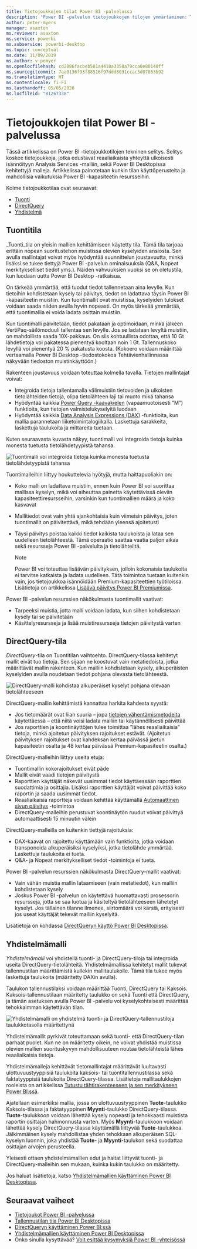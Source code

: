 ```yaml
---
title: Tietojoukkojen tilat Power BI -palvelussa
description: 'Power BI -palvelun tietojoukkojen tilojen ymmärtäminen: Tuonti, DirectQuery ja Yhdistelmä.'
author: peter-myers
manager: asaxton
ms.reviewer: asaxton
ms.service: powerbi
ms.subservice: powerbi-desktop
ms.topic: conceptual
ms.date: 11/09/2019
ms.author: v-pemyer
ms.openlocfilehash: cd2086facbeb581a4418a3358a79cca0e80140ff
ms.sourcegitcommit: 7aa0136f93f88516f97ddd8031ccac5d07863b92
ms.translationtype: HT
ms.contentlocale: fi-FI
ms.lasthandoff: 05/05/2020
ms.locfileid: "81267338"
---
```

# <a name="dataset-modes-in-the-power-bi-service"></a>Tietojoukkojen tilat Power BI -palvelussa

Tässä artikkelissa on Power BI -tietojoukkotilojen tekninen selitys. Selitys koskee tietojoukkoja, jotka edustavat reaaliaikaista yhteyttä ulkoisesti isännöityyn Analysis Services -malliin, sekä Power BI Desktopissa kehitettyjä malleja. Artikkelissa painotetaan kunkin tilan käyttöperusteita ja mahdollisia vaikutuksia Power BI -kapasiteetin resursseihin.

Kolme tietojoukkotilaa ovat seuraavat:

- [Tuonti](#import-mode)
- [DirectQuery](#directquery-mode)
- [Yhdistelmä](#composite-mode)

## <a name="import-mode"></a>Tuontitila

_Tuonti_tila on yleisin mallien kehittämiseen käytetty tila. Tämä tila tarjoaa erittäin nopean suoritustehon muistissa olevien kyselyiden ansiosta. Sen avulla mallintajat voivat myös hyödyntää suunnittelun joustavuutta, minkä lisäksi se tukee tiettyjä Power BI -palvelun ominaisuuksia (Q&A, Nopeat merkitykselliset tiedot yms.). Näiden vahvuuksien vuoksi se on oletustila, kun luodaan uutta Power BI Desktop -ratkaisua.

On tärkeää ymmärtää, että tuodut tiedot tallennetaan aina levylle. Kun tietoihin kohdistetaan kysely tai päivitys, tiedot on ladattava täysin Power BI -kapasiteetin muistiin. Kun tuontimallit ovat muistissa, kyselyiden tulokset voidaan saada niiden avulla hyvin nopeasti. On myös tärkeää ymmärtää, että tuontimallia ei voida ladata osittain muistiin.

Kun tuontimalli päivitetään, tiedot pakataan ja optimoidaan, minkä jälkeen VertiPaq-säilömoduuli tallentaa sen levylle. Jos se ladataan levyltä muistiin, on mahdollista saada 10X-pakkaus. On siis kohtuullista odottaa, että 10 Gt lähdetietoja voi pakatessa pienentyä kooltaan noin 1 Gt. Tallennuskoko levyllä voi pienentyä 20 % pakatusta koosta. (Kokoero voidaan määrittää vertaamalla Power BI Desktop -tiedostokokoa Tehtävienhallinnassa näkyvään tiedoston muistinkäyttöön.)

Rakenteen joustavuus voidaan toteuttaa kolmella tavalla. Tietojen mallintajat voivat:

- Integroida tietoja tallentamalla välimuistiin tietovoiden ja ulkoisten tietolähteiden tietoja, olipa tietolähteen laji tai muoto mikä tahansa
- Hyödyntää kaikkia [Power Query -kaavakielen](/powerquery-m/) (vapaamuotoisesti ”M”) funktioita, kun tietojen valmistelukyselyitä luodaan
- Hyödyntää kaikkia [Data Analysis Expressions (DAX)](/dax/) -funktioita, kun mallia parannetaan liiketoimintalogiikalla. Laskettuja sarakkeita, laskettuja taulukoita ja mittareita tuetaan.

Kuten seuraavasta kuvasta näkyy, tuontimalli voi integroida tietoja kuinka monesta tuetusta tietolähdetyypistä tahansa.

![Tuontimalli voi integroida tietoja kuinka monesta tuetusta tietolähdetyypistä tahansa](media/service-dataset-modes-understand/import-model.png)

Tuontimalleihin liittyy houkuttelevia hyötyjä, mutta haittapuoliakin on:

- Koko malli on ladattava muistiin, ennen kuin Power BI voi suorittaa mallissa kyselyn, mikä voi aiheuttaa painetta käytettävissä oleviin kapasiteettiresursseihin, varsinkin kun tuontimallien määrä ja koko kasvavat
- Mallitiedot ovat vain yhtä ajankohtaisia kuin viimeisin päivitys, joten tuontimallit on päivitettävä, mikä tehdään yleensä ajoitetusti
- Täysi päivitys poistaa kaikki tiedot kaikista taulukoista ja lataa sen uudelleen tietolähteestä. Tämä operaatio saattaa vaatia paljon aikaa sekä resursseja Power BI -palvelulta ja tietolähteiltä.

    > [!NOTE]
    > Power BI voi toteuttaa lisäävän päivityksen, jolloin kokonaisia taulukoita ei tarvitse katkaista ja ladata uudelleen. Tätä toimintoa tuetaan kuitenkin vain, jos tietojoukkoa isännöidään Premium-kapasiteettien työtiloissa. Lisätietoja on artikkelissa [Lisäävä päivitys Power BI Premiumissa](service-premium-incremental-refresh.md).

Power BI -palvelun resurssien näkökulmasta tuontimallit vaativat:

- Tarpeeksi muistia, jotta malli voidaan ladata, kun siihen kohdistetaan kysely tai se päivitetään
- Käsittelyresursseja ja lisää muistiresursseja tietojen päivitystä varten

## <a name="directquery-mode"></a>DirectQuery-tila

_DirectQuery_-tila on Tuontitilan vaihtoehto. DirectQuery-tilassa kehitetyt mallit eivät tuo tietoja. Sen sijaan ne koostuvat vain metatiedoista, jotka määrittävät mallin rakenteen. Kun malliin kohdistetaan kysely, alkuperäisten kyselyiden avulla noudetaan tiedot pohjana olevasta tietolähteestä.

![DirectQuery-malli kohdistaa alkuperäiset kyselyt pohjana olevaan tietolähteeseen](media/service-dataset-modes-understand/direct-query-model.png)

DirectQuery-mallin kehittämistä kannattaa harkita kahdesta syystä:

- Jos tietomäärät ovat liian suuria – jopa [tietojen vähentämismetodeita](guidance/import-modeling-data-reduction.md) käytettäessä – että niitä voisi ladata malliin tai käytännöllisesti päivittää
- Jos raporttien ja koontinäyttöjen tulee toimittaa ”lähes reaaliaikaisia” tietoja, minkä ajoitetun päivityksen rajoitukset estävät. (Ajoitetun päivityksen rajoitukset ovat kahdeksan kertaa päivässä jaetun kapasiteetin osalta ja 48 kertaa päivässä Premium-kapasiteetin osalta.)

DirectQuery-malleihin liittyy useita etuja:

- Tuontimallin kokorajoitukset eivät päde
- Mallit eivät vaadi tietojen päivitystä
- Raporttien käyttäjät näkevät uusimmat tiedot käyttäessään raporttien suodattimia ja osittajia. Lisäksi raporttien käyttäjät voivat päivittää koko raportin ja saada uusimmat tiedot.
- Reaaliaikaisia raportteja voidaan kehittää käyttämällä [Automaattinen sivun päivitys](desktop-automatic-page-refresh.md) -toimintoa
- DirectQuery-malleihin perustuvat koontinäytön ruudut voivat päivittyä automaattisesti 15 minuutin välein

DirectQuery-malleilla on kuitenkin tiettyjä rajoituksia:

- DAX-kaavat on rajoitettu käyttämään vain funktioita, jotka voidaan transponoida alkuperäisiksi kyselyiksi, jotka tietolähde ymmärtää. Laskettuja taulukoita ei tueta.
- Q&A- ja Nopeat merkitykselliset tiedot -toimintoja ei tueta.

Power BI -palvelun resurssien näkökulmasta DirectQuery-mallit vaativat:

- Vain vähän muistia mallin lataamiseen (vain metatiedot), kun malliin kohdistetaan kysely
- Joskus Power BI -palvelun on käytettävä huomattavasti prosessorin resursseja, jotta se saa luotua ja käsiteltyä tietolähteeseen lähetetyt kyselyt. Jos tällainen tilanne ilmenee, siirtomäärä voi kärsiä, erityisesti jos useat käyttäjät tekevät malliin kyselyitä.

Lisätietoja on kohdassa [DirectQueryn käyttö Power BI Desktopissa](desktop-use-directquery.md).

## <a name="composite-mode"></a>Yhdistelmämalli

_Yhdistelmämalli_ voi yhdistellä tuonti- ja DirectQuery-tiloja tai integroida useita DirectQuery-tietolähteitä. Yhdistelmämallissa kehitetyt mallit tukevat tallennustilan määrittämistä kullekin mallitaulukolle. Tämä tila tukee myös laskettuja taulukoita (määritetty DAXin avulla).

Taulukon tallennustilaksi voidaan määrittää Tuonti, DirectQuery tai Kaksois. Kaksois-tallennustilaan määritetty taulukko on sekä Tuonti että DirectQuery, ja tämän asetuksen avulla Power BI -palvelu voi kyselykohtaisesti määrittää tehokkaimman käytettävän tilan.

![Yhdistelmämalli on yhdistelmä tuonti- ja DirectQuery-tallennustiloja taulukkotasolla määritettynä](media/service-dataset-modes-understand/composite-model.png)

Yhdistelmämallit pyrkivät toteuttamaan sekä tuonti- että DirectQuery-tilan parhaat puolet. Kun ne on määritetty oikein, ne voivat yhdistää muistissa olevien mallien suorituskyvyn mahdollisuuteen noutaa tietolähteistä lähes reaaliaikaisia tietoja.

Yhdistelmämalleja kehittävät tietomallintajat määrittävät luultavasti ulottuvuustyyppisiä taulukoita kaksois- tai tuontitallennustilassa sekä faktatyyppisiä taulukoita DirectQuery-tilassa. Lisätietoja mallitaulukkojen rooleista on artikkelissa [Tutustu tähtirakenteeseen ja sen merkitykseen Power BI:ssä](guidance/star-schema.md).

Ajatellaan esimerkiksi mallia, jossa on ulottuvuustyyppinen **Tuote**-taulukko Kaksois-tilassa ja faktatyyppinen **Myynti**-taulukko DirectQuery-tilassa. **Tuote**-taulukkoon voidaan lähettää kysely nopeasti ja tehokkaasti muistista raportin osittajan hahmonnusta varten. Myös **Myynti**-taulukkoon voidaan lähettää kysely DirectQuery-tilassa käyttämällä liittyvää **Tuote**-taulukkoa. Jälkimmäinen kysely mahdollistaa yhden tehokkaan alkuperäisen SQL-kyselyn luonnin, joka yhdistää **Tuote**- ja **Myynti**-taulukon sekä suodattaa osittajan arvojen perusteella.

Yleisesti ottaen yhdistelmämallien edut ja haitat liittyvät tuonti- ja DirectQuery-malleihin sen mukaan, kuinka kukin taulukko on määritetty.

Jos haluat lisätietoja, katso [Yhdistelmämallien käyttäminen Power BI Desktopissa](desktop-composite-models.md).

## <a name="next-steps"></a>Seuraavat vaiheet

- [Tietojoukot Power BI -palvelussa](service-dataset-modes-understand.md)
- [Tallennustilan tila Power BI Desktopissa](desktop-storage-mode.md)
- [DirectQueryn käyttäminen Power BI:ssä](desktop-directquery-about.md)
- [Yhdistelmämallien käyttäminen Power BI Desktopissa](desktop-composite-models.md)
- Onko sinulla kysyttävää? [Voit esittää kysymyksiä Power BI -yhteisössä](https://community.powerbi.com/)
